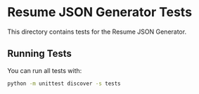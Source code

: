 # Resume JSON Generator Tests

This directory contains tests for the Resume JSON Generator.

## Running Tests

You can run all tests with:

```bash
python -m unittest discover -s tests